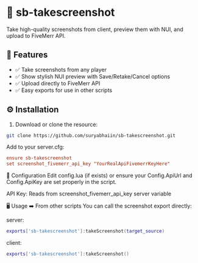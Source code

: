 # 📸 sb-takescreenshot

Take high-quality screenshots from client, preview them with NUI, and upload to FiveMerr API.  

## 🚀 Features
- ✅ Take screenshots from any player
- ✅ Show stylish NUI preview with Save/Retake/Cancel options
- ✅ Upload directly to FiveMerr API
- ✅ Easy exports for use in other scripts

## ⚙️ Installation
1. Download or clone the resource:
```bash
git clone https://github.com/suryabhaiin/sb-takescreenshot.git
```
Add to your server.cfg:
```ini
ensure sb-takescreenshot
set screenshot_fivemerr_api_key "YourRealApiFivemerrKeyHere"
```
📝 Configuration
Edit config.lua (if exists) or ensure your Config.ApiUrl and Config.ApiKey are set properly in the script.

API Key: Reads from screenshot_fivemerr_api_key server variable

🖥️ Usage
➡️ From other scripts
You can call the screenshot export directly:

server:
```Lua
exports['sb-takescreenshot']:takeScreenshot(target_source)
```
client:
```Lua
exports['sb-takescreenshot']:takeScreenshot()
```
